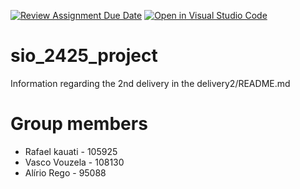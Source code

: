 [![Review Assignment Due Date](https://classroom.github.com/assets/deadline-readme-button-22041afd0340ce965d47ae6ef1cefeee28c7c493a6346c4f15d667ab976d596c.svg)](https://classroom.github.com/a/n4Xu0y1X)
[![Open in Visual Studio Code](https://classroom.github.com/assets/open-in-vscode-2e0aaae1b6195c2367325f4f02e2d04e9abb55f0b24a779b69b11b9e10269abc.svg)](https://classroom.github.com/online_ide?assignment_repo_id=16743435&assignment_repo_type=AssignmentRepo)
# sio_2425_project
Information regarding the 2nd delivery in the delivery2/README.md
# Group members
* Rafael kauati - 105925
* Vasco Vouzela - 108130
* Alírio Rego - 95088

